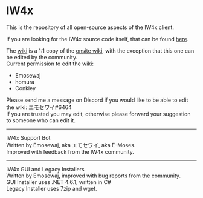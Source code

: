# IW4x

This is the repository of all open-source aspects of the IW4x client.

If you are looking for the IW4x source code itself, that can be found [here](https://github.com/IW4x/iw4x-client).

The [wiki](https://github.com/Jawesome99/IW4x/wiki) is a 1:1 copy of the [onsite wiki](https://iw4xcachep26muba.onion.rip/wiki), with the exception that this one can be edited by the community.  
Current permission to edit the wiki:
* Emosewaj
* homura
* Conkley

Please send me a message on Discord if you would like to be able to edit the wiki: エモセワイ#6464  
If you are trusted you may edit, otherwise please forward your suggestion to someone who can edit it.

***

IW4x Support Bot  
Written by Emosewaj, aka エモセワイ, aka E-Moses.  
Improved with feedback from the IW4x community.

***

IW4x GUI and Legacy Installers  
Written by Emosewaj, improved with bug reports from the community.  
GUI Installer uses .NET 4.6.1, written in C#  
Legacy Installer uses 7zip and wget.

